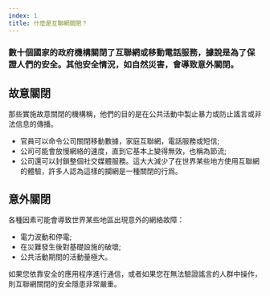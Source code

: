 ```yaml
---
index: 1
title: 什麼是互聯網關閉？
---
```

### 數十個國家的政府機構關閉了互聯網或移動電話服務，據說是為了保證人們的安全。其他安全情況，如自然災害，會導致意外關閉。

## 故意關閉

那些實施故意關閉的機構稱，他們的目的是在公共活動中製止暴力或防止謠言或非法信息的傳播。

* 官員可以命令公司關閉移動數據，家庭互聯網，電話服務或短信;
* 公司可能會放慢網絡的速度，直到它基本上變得無效，也稱為節流;
* 公司還可以封鎖整個社交媒體服務。這大大減少了在世界某些地方使用互聯網的體驗，許多人認為這樣的攔網是一種關閉的行爲。

## 意外關閉

各種因素可能會導致世界某些地區出現意外的網絡故障：

* 電力波動和停電;
* 在災難發生後對基礎設施的破壞;
* 公共活動期間的活動量極大。

如果您依靠安全的應用程序進行通信，或者如果您在無法驗證謠言的人群中操作，則互聯網關閉的安全隱患非常嚴重。